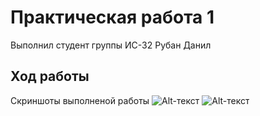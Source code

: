 # Практическая работа 1
Выполнил студент группы ИС-32 Рубан Данил
## Ход работы 
Скриншоты выполненой работы
![Alt-текст](https://imgur.com/e0a78dc2-c502-45c7-a677-7ee0326f9a59)
![Alt-текст](https://wampi.ru/image/Ra5vrbg)


